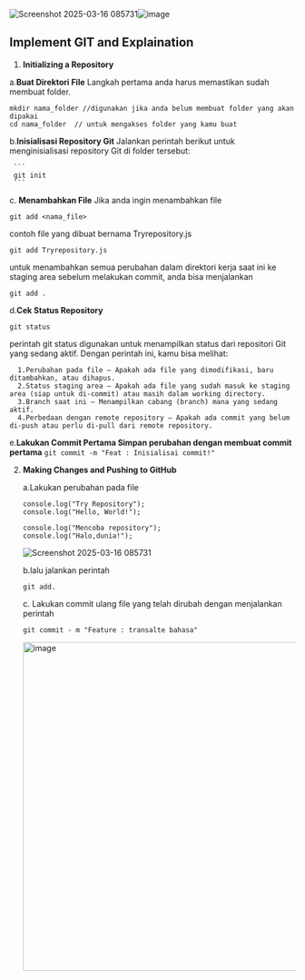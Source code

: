 ![Screenshot 2025-03-16 085731](https://github.com/user-attachments/assets/c3f178a2-c063-4a6b-8ce8-576f4e257bd9)![image](https://github.com/user-attachments/assets/c94bc163-3fd2-4bfe-88ec-a3528097405b)
## Implement GIT and Explaination

1. **Initializing a Repository**

a.**Buat Direktori File**
   Langkah pertama anda harus memastikan sudah membuat folder.
   ```
   mkdir nama_folder //digunakan jika anda belum membuat folder yang akan dipakai
   cd nama_folder  // untuk mengakses folder yang kamu buat
   ```
b.**Inisialisasi Repository Git**
    Jalankan perintah berikut untuk menginisialisasi repository Git di folder tersebut:
    
     ```
     git init 
     ```
     
c. **Menambahkan File**
   Jika anda ingin menambahkan file 
   ```
   git add <nama_file>
   ```
  contoh file yang dibuat bernama Tryrepository.js
   ```
  git add Tryrepository.js
   ```

   untuk menambahkan semua perubahan dalam direktori kerja saat ini ke staging area sebelum melakukan commit,
   anda bisa menjalankan 

   ```
   git add .
   ```

  

d.**Cek Status Repository**
  ```
  git status
  ```

  perintah git status digunakan untuk menampilkan status dari repositori Git yang sedang aktif. Dengan perintah ini, kamu bisa melihat:
  
      1.Perubahan pada file – Apakah ada file yang dimodifikasi, baru ditambahkan, atau dihapus.
      2.Status staging area – Apakah ada file yang sudah masuk ke staging area (siap untuk di-commit) atau masih dalam working directory.
      3.Branch saat ini – Menampilkan cabang (branch) mana yang sedang aktif.
      4.Perbedaan dengan remote repository – Apakah ada commit yang belum di-push atau perlu di-pull dari remote repository.


e.**Lakukan Commit Pertama Simpan perubahan dengan membuat commit pertama**
    ```
    git commit -m "Feat : Inisialisai commit!"
    ```

    
2. **Making Changes and Pushing to GitHub**

   a.Lakukan perubahan pada file

   ```
   console.log("Try Repository");
   console.log("Hello, World!");
   ```

   ```
   console.log("Mencoba repository");
   console.log("Halo,dunia!");
   ```

   ![Screenshot 2025-03-16 085731](https://github.com/user-attachments/assets/ea98c449-fa77-4d91-8581-d4b33f02eca6)

   b.lalu jalankan perintah
   
   ```
   git add.
   ```

   c. Lakukan commit ulang file yang telah dirubah
      dengan menjalankan perintah

      ```
      git commit - m "Feature : transalte bahasa"
      ```

   <img width="579" alt="image" src="https://github.com/user-attachments/assets/48f81528-7dea-4aae-857c-3ba1a7ccf101" />



   








  

